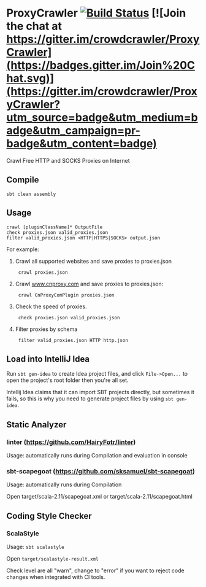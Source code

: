 # ProxyCrawler [![Build Status](https://travis-ci.org/crowdcrawler/ProxyCrawler.png)](https://travis-ci.org/crowdcrawler/ProxyCrawler) [![Join the chat at https://gitter.im/crowdcrawler/ProxyCrawler](https://badges.gitter.im/Join%20Chat.svg)](https://gitter.im/crowdcrawler/ProxyCrawler?utm_source=badge&utm_medium=badge&utm_campaign=pr-badge&utm_content=badge)

Crawl Free HTTP and SOCKS Proxies on Internet

## Compile

    sbt clean assembly

## Usage

    crawl [pluginClassName]* OutputFile
    check proxies.json valid_proxies.json
    filter valid_proxies.json <HTTP|HTTPS|SOCKS> output.json
    
For example:

1. Crawl all supported websites and save proxies to proxies.json

        crawl proxies.json
        
2. Crawl www.cnproxy.com and save proxies to proxies.json:

		crawl CnProxyComPlugin proxies.json
		
3. Check the speed of proxies.

		check proxies.json valid_proxies.json

4. Filter proxies by schema

		filter valid_proxies.json HTTP http.json


## Load into IntelliJ Idea

Run `sbt gen-idea` to create Idea project files, and click `File->Open...` to open the project's root folder then you're all set.

Intellij Idea claims that it can import SBT projects directly, but sometimes it fails, so this is why you need to generate project files by using `sbt gen-idea`.

## Static Analyzer

### linter (https://github.com/HairyFotr/linter)

Usage: automatically runs during Compilation and evaluation in console

### sbt-scapegoat (https://github.com/sksamuel/sbt-scapegoat)

Usage: automatically runs during Compilation

Open target/scala-2.11/scapegoat.xml or target/scala-2.11/scapegoat.html

## Coding Style Checker

### ScalaStyle

Usage: ```sbt scalastyle```

Open `target/scalastyle-result.xml`

Check level are all "warn", change to "error" if you want to reject code changes when integrated with CI tools.